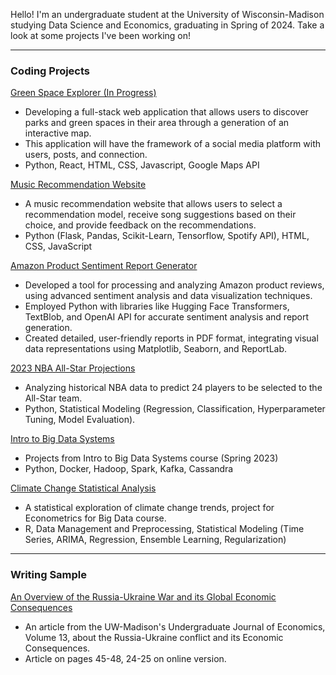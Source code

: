 Hello! I'm an undergraduate student at the University of Wisconsin-Madison studying Data Science and Economics, graduating in Spring of 2024. Take a look at some projects I've been working on!

---
### Coding Projects

[Green Space Explorer (In Progress)](https://github.com/novoaj/GreenSpaceExplorer)

- Developing a full-stack web application that allows users to discover parks and green spaces in their area through a generation of an interactive map.
- This application will have the framework of a social media platform with users, posts, and connection.
- Python, React, HTML, CSS, Javascript, Google Maps API

[Music Recommendation Website](https://github.com/bencoleman24/Music-Recommendation-Website/tree/main)

- A music recommendation website that allows users to select a recommendation model, receive song suggestions based on their choice, and provide feedback on the recommendations.
- Python (Flask, Pandas, Scikit-Learn, Tensorflow, Spotify API), HTML, CSS, JavaScript
  
[Amazon Product Sentiment Report Generator](https://github.com/bencoleman24/AmazonReviewInsights)

- Developed a tool for processing and analyzing Amazon product reviews, using advanced sentiment analysis and data visualization techniques.
- Employed Python with libraries like Hugging Face Transformers, TextBlob, and OpenAI API for accurate sentiment analysis and report generation.
- Created detailed, user-friendly reports in PDF format, integrating visual data representations using Matplotlib, Seaborn, and ReportLab.

[2023 NBA All-Star Projections](https://nbviewer.org/github/bencoleman24/2023-NBA-All-Star-Projections/blob/main/NBA%20All-Star%20Projections.ipynb/)

- Analyzing historical NBA data to predict 24 players to be selected to the All-Star team.
- Python, Statistical Modeling (Regression, Classification, Hyperparameter Tuning, Model Evaluation).

[Intro to Big Data Systems](https://github.com/bencoleman24/Intro-to-Big-Data-Systems)

- Projects from Intro to Big Data Systems course (Spring 2023)
- Python, Docker, Hadoop, Spark, Kafka, Cassandra

[Climate Change Statistical Analysis](https://github.com/bencoleman24/Climate-Change-Statistical-Analysis)

- A statistical exploration of climate change trends, project for Econometrics for Big Data course.
- R, Data Management and Preprocessing, Statistical Modeling (Time Series, ARIMA, Regression, Ensemble Learning, Regularization)

---
### Writing Sample

[An Overview of the Russia-Ukraine War and its Global Economic Consequences](https://issuu.com/uwequilibrium.com/docs/eq_volume_13_spread_)

- An article from the UW-Madison's Undergraduate Journal of Economics, Volume 13, about the Russia-Ukraine conflict and its Economic Consequences.
- Article on pages 45-48, 24-25 on online version.
